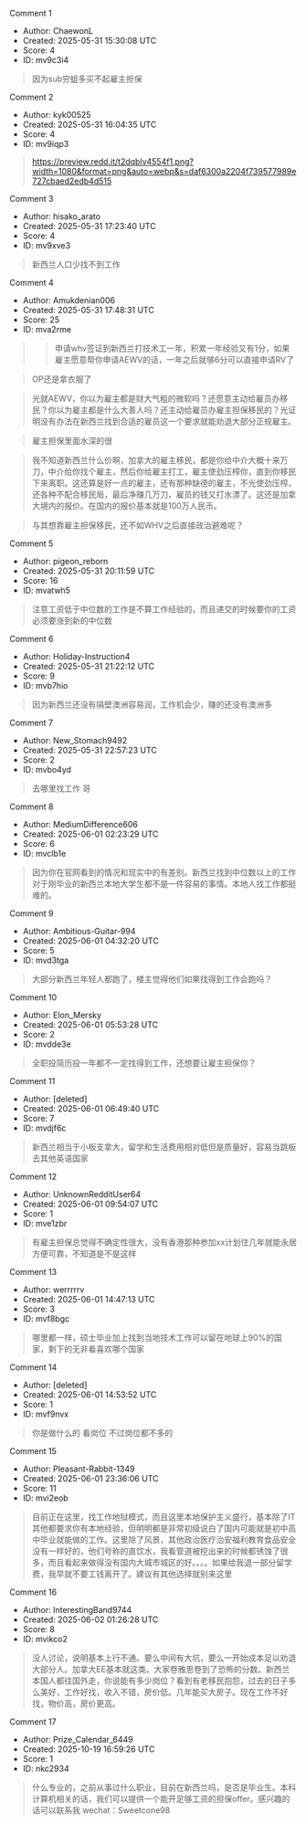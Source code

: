 Comment 1

- Author: ChaewonL
- Created: 2025-05-31 15:30:08 UTC
- Score: 4
- ID: mv9c3i4

> 因为sub穷蛆多买不起雇主担保

Comment 2

- Author: kyk00525
- Created: 2025-05-31 16:04:35 UTC
- Score: 4
- ID: mv9iqp3

> https://preview.redd.it/t2dqblv4554f1.png?width=1080&format=png&auto=webp&s=daf6300a2204f739577989e727cbaed2edb4d515

Comment 3

- Author: hisako_arato
- Created: 2025-05-31 17:23:40 UTC
- Score: 4
- ID: mv9xve3

> 新西兰人口少找不到工作

Comment 4

- Author: Amukdenian006
- Created: 2025-05-31 17:48:31 UTC
- Score: 25
- ID: mva2rme

> >申请whv签证到新西兰打技术工一年，积累一年经验又有1分，如果雇主愿意帮你申请AEWV的话，一年之后就够6分可以直接申请RV了

> OP还是拿衣服了

> 光就AEWV，你以为雇主都是财大气粗的微软吗？还愿意主动给雇员办移民？你以为雇主都是什么大善人吗？还主动给雇员办雇主担保移民的？光证明没有办法在新西兰找到合适的雇员这一个要求就能劝退大部分正规雇主。

> 雇主担保里面水深的很

> 我不知道新西兰什么价啊，加拿大的雇主移民，都是你给中介大概十来万刀，中介给你找个雇主，然后你给雇主打工，雇主使劲压榨你，直到你移民下来离职。这还算是好一点的雇主，还有那种缺德的雇主，不光使劲压榨，还各种不配合移民局，最后净赚几万刀，雇员的钱又打水漂了。这还是加拿大境内的报价。在国内的报价基本就是100万人民币。

> 与其想靠雇主担保移民，还不如WHV之后直接政治避难呢？

Comment 5

- Author: pigeon_reborn
- Created: 2025-05-31 20:11:59 UTC
- Score: 16
- ID: mvatwh5

> 注意工资低于中位数的工作是不算工作经验的，而且递交的时候要你的工资必须要涨到新的中位数

Comment 6

- Author: Holiday-Instruction4
- Created: 2025-05-31 21:22:12 UTC
- Score: 9
- ID: mvb7hio

> 因为新西兰还没有隔壁澳洲容易润，工作机会少，赚的还没有澳洲多

Comment 7

- Author: New_Stomach9492
- Created: 2025-05-31 22:57:23 UTC
- Score: 2
- ID: mvbo4yd

> 去哪里找工作 哥

Comment 8

- Author: MediumDifference606
- Created: 2025-06-01 02:23:29 UTC
- Score: 6
- ID: mvclb1e

> 因为你在官网看到的情况和现实中的有差别。新西兰找到中位数以上的工作对于刚毕业的新西兰本地大学生都不是一件容易的事情。本地人找工作都挺难的。

Comment 9

- Author: Ambitious-Guitar-994
- Created: 2025-06-01 04:32:20 UTC
- Score: 5
- ID: mvd3tga

> 大部分新西兰年轻人都跑了，楼主觉得他们如果找得到工作会跑吗？

Comment 10

- Author: Elon_Mersky
- Created: 2025-06-01 05:53:28 UTC
- Score: 2
- ID: mvdde3e

> 全职投简历投一年都不一定找得到工作，还想要让雇主担保你？

Comment 11

- Author: [deleted]
- Created: 2025-06-01 06:49:40 UTC
- Score: 7
- ID: mvdjf6c

> 新西兰相当于小板支拿大，留学和生活费用相对低但是质量好，容易当跳板去其他英语国家

Comment 12

- Author: UnknownRedditUser64
- Created: 2025-06-01 09:54:07 UTC
- Score: 1
- ID: mve1zbr

> 有雇主担保总觉得不确定性很大，没有香港那种参加xx计划住几年就能永居方便可靠，不知道是不是这样

Comment 13

- Author: werrrrrv
- Created: 2025-06-01 14:47:13 UTC
- Score: 3
- ID: mvf8bgc

> 哪里都一样，硕士毕业加上找到当地技术工作可以留在地球上90%的国家，剩下的无非看喜欢哪个国家

Comment 14

- Author: [deleted]
- Created: 2025-06-01 14:53:52 UTC
- Score: 1
- ID: mvf9nvx

> 你是做什么的 看岗位 不过岗位都不多的

Comment 15

- Author: Pleasant-Rabbit-1349
- Created: 2025-06-01 23:36:06 UTC
- Score: 11
- ID: mvi2eob

> 目前正在这里，找工作地狱模式，而且这里本地保护主义盛行，基本除了IT其他都要求你有本地经验，但明明都是非常初级说白了国内可能就是初中高中毕业就能做的工作。这里除了风景，其他政治医疗治安福利教育食品安全没有一样好的，他们号称的直饮水，我看管道被挖出来的时候都锈蚀了很多，而且看起来做得没有国内大城市城区的好。。。。如果给我退一部分留学费，我早就不要工钱离开了。建议有其他选择就别来这里

Comment 16

- Author: InterestingBand9744
- Created: 2025-06-02 01:26:28 UTC
- Score: 8
- ID: mvikco2

> 没人讨论，说明基本上行不通。要么中间有大坑，要么一开始成本足以劝退大部分人。加拿大EE基本就这类。大家卷雅思卷到了恐怖的分数。新西兰本国人都往国外走，你说能有多少岗位？看到有老移民抱怨，过去的日子多么美好，工作好找，收入不错，房价低。几年能买大房子。现在工作不好找，物价高，房价更高。

Comment 17

- Author: Prize_Calendar_6449
- Created: 2025-10-19 16:59:26 UTC
- Score: 1
- ID: nkc2934

> 什么专业的，之前从事过什么职业，目前在新西兰吗，是否是毕业生。本科计算机相关的话，我们可以提供一个能开足够工资的担保offer。感兴趣的话可以联系我 wechat：Sweetcone98

